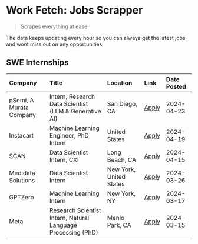 # Work Fetch: Jobs Scrapper
> Scrapes everything at ease

The data keeps updating every hour so you can always get the latest jobs and wont miss out on any opportunities.

## SWE Internships
<!--START_SECTION:workfetch-->
| Company                 | Title                                                        | Location                | Link                                                                                                                                                                                                                                                                           | Date Posted   |
|:------------------------|:-------------------------------------------------------------|:------------------------|:-------------------------------------------------------------------------------------------------------------------------------------------------------------------------------------------------------------------------------------------------------------------------------|:--------------|
| pSemi, A Murata Company | Intern, Research Data Scientist (LLM & Generative AI)        | San Diego, CA           | [Apply](https://www.linkedin.com/jobs/view/intern-research-data-scientist-llm-generative-ai-at-psemi-a-murata-company-3887074168?refId=fS0Lhv%2FcIrB8t5g%2BkjBArg%3D%3D&trackingId=uCvuxBsiBQxD4IjJv7uKoQ%3D%3D&position=5&pageNum=0&trk=public_jobs_jserp-result_search-card) | 2024-04-23    |
| Instacart               | Machine Learning Engineer, PhD Intern                        | United States           | [Apply](https://www.linkedin.com/jobs/view/machine-learning-engineer-phd-intern-at-instacart-3901991739?refId=fS0Lhv%2FcIrB8t5g%2BkjBArg%3D%3D&trackingId=8TqjUs94ICRE9sWP%2BKw5Ow%3D%3D&position=3&pageNum=0&trk=public_jobs_jserp-result_search-card)                        | 2024-04-19    |
| SCAN                    | Data Scientist Intern, CXI                                   | Long Beach, CA          | [Apply](https://www.linkedin.com/jobs/view/data-scientist-intern-cxi-at-scan-3899690492?refId=fS0Lhv%2FcIrB8t5g%2BkjBArg%3D%3D&trackingId=B1SaH2sf6joZl3vvblmllw%3D%3D&position=9&pageNum=0&trk=public_jobs_jserp-result_search-card)                                          | 2024-04-15    |
| Medidata Solutions      | Data Scientist Intern                                        | New York, United States | [Apply](https://www.linkedin.com/jobs/view/data-scientist-intern-at-medidata-solutions-3810253704?refId=fS0Lhv%2FcIrB8t5g%2BkjBArg%3D%3D&trackingId=pTpVcsNkZ4Xc0tqO2rKMvg%3D%3D&position=2&pageNum=0&trk=public_jobs_jserp-result_search-card)                                | 2024-03-26    |
| GPTZero                 | Machine Learning Intern                                      | New York, NY            | [Apply](https://www.linkedin.com/jobs/view/machine-learning-intern-at-gptzero-3860723963?refId=fS0Lhv%2FcIrB8t5g%2BkjBArg%3D%3D&trackingId=7QpHX6xjrSnlQA%2B3%2BdB6SQ%3D%3D&position=8&pageNum=0&trk=public_jobs_jserp-result_search-card)                                     | 2024-03-17    |
| Meta                    | Research Scientist Intern, Natural Language Processing (PhD) | Menlo Park, CA          | [Apply](https://www.linkedin.com/jobs/view/research-scientist-intern-natural-language-processing-phd-at-meta-3858718375?refId=fS0Lhv%2FcIrB8t5g%2BkjBArg%3D%3D&trackingId=oAY8wTJ2Nb7QQ25JbVfm7Q%3D%3D&position=10&pageNum=0&trk=public_jobs_jserp-result_search-card)         | 2024-03-15    |
<!--END_SECTION:workfetch-->
